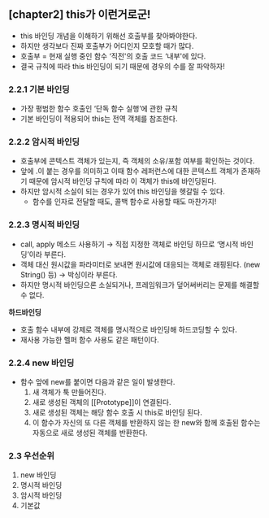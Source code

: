 ## [chapter2] this가 이런거로군!

- this 바인딩 개념을 이해하기 위해선 호출부를 찾아봐야한다.
- 하지만 생각보다 진짜 호출부가 어디인지 모호할 때가 많다.
- 호출부 = 현재 실행 중인 함수 ‘직전'의 호출 코드 ‘내부'에 있다.
- 결국 규칙에 따라 this 바인딩이 되기 때문에 경우의 수를 잘 파악하자!

### 2.2.1 기본 바인딩

- 가장 평범한 함수 호출인 ‘단독 함수 실행’에 관한 규칙
- 기본 바인딩이 적용되어 this는 전역 객체를 참조한다.

### 2.2.2 암시적 바인딩

- 호출부에 콘텍스트 객체가 있는지, 즉 객체의 소유/포함 여부를 확인하는 것이다.
- 앞에 .이 붙는 경우를 의미하고 이때 함수 레퍼런스에 대한 콘텍스트 객체가 존재하기 때문에 암시적 바인딩 규칙에 따라 이 객체가 this에 바인딩된다.
- 하지만 암시적 소실이 되는 경우가 있어 this 바인딩을 헷갈릴 수 있다.
  - 함수를 인자로 전달할 때도, 콜백 함수로 사용할 때도 마찬가지!

### 2.2.3 명시적 바인딩

- call, apply 메소드 사용하기 → 직접 지정한 객체로 바인딩 하므로 ‘명시적 바인딩’이라 부른다.
- 객체 대신 원시값을 파라미터로 보내면 원시값에 대응되는 객체로 래핑된다. (new String() 등) → 박싱이라 부른다.
- 하지만 명시적 바인딩으론 소실되거나, 프레임워크가 덮어써버리는 문제를 해결할 수 없다.

**하드바인딩**

- 호출 함수 내부에 강제로 객체를 명시적으로 바인딩해 하드코딩할 수 있다.
- 재사용 가능한 헬퍼 함수 사용도 같은 패턴이다.

### 2.2.4 new 바인딩

- 함수 앞에 new를 붙이면 다음과 같은 일이 발생한다.
  1. 새 객체가 툭 만들어진다.
  2. 새로 생성된 객체의 [[Prototype]]이 연결된다.
  3. 새로 생성된 객체는 해당 함수 호출 시 this로 바인딩 된다.
  4. 이 함수가 자신의 또 다른 객체를 반환하지 않는 한 new와 함께 호출된 함수는 자동으로 새로 생성된 객체를 반환한다.

### 2.3 우선순위

1. new 바인딩
2. 명시적 바인딩
3. 암시적 바인딩
4. 기본값
